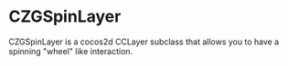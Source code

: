 CZGSpinLayer
============

CZGSpinLayer is a cocos2d CCLayer subclass that allows you to have a spinning "wheel" like interaction.
